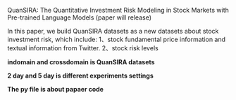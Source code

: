QuanSIRA: The Quantitative Investment Risk Modeling in Stock Markets with Pre-trained Language Models (paper will release)

In this paper, we build QuanSIRA datasets as a new datasets about stock investment risk, which include:
1、stock fundamental price information and textual information from Twitter.
2、stock risk levels

**indomain and crossdomain is QuanSIRA datasets**

**2 day and 5 day is different experiments settings**

**The py file is about papaer code**
